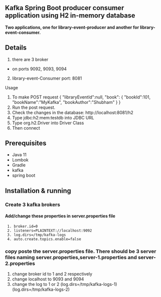 ## Kafka Spring Boot producer consumer application using H2 in-memory database
**Two applications, one for library-event-producer and another for library-event-consumer.**

## Details
1. there are 3 broker 
  * on ports 9092, 9093, 9094
2. library-event-Consumer port: 8081


Usage
1. To make POST request
                {
                    "libraryEventId":null,
                    "book":
                    {
                        "bookId":101,
                        "bookName":"MyKafka",
                        "bookAuthor":"Shubham"
                    }
                }
2. Run the post request. 
3. Check the changes in the database: http://localhost:8081/h2
4. Type jdbc:h2:mem:testdb  into JDBC URL
5. Type org.h2.Driver into Driver Class
6. Then connect

## Prerequisites
* Java 11
* Lombok
* Gradle
* kafka
* spring boot

## Installation & running
### Create 3 kafka brokers
   
   #### Add/change these properties in server.properties file
     1. broker.id=0
     2. listeners=PLAINTEXT://localhost:9092
     3. log.dirs=/tmp/kafka-logs
     4. auto.create.topics.enable=false
  ### copy poste the server.properties file. There should be 3 server files naming server.properties,server-1.properties and server-2.properties
  1. change broker id to 1 and 2 respectively
  2. change localhost to 9093 and 9094 
  3. change the log to 1 or 2 (log.dirs=/tmp/kafka-logs-1) (log.dirs=/tmp/kafka-logs-2)

